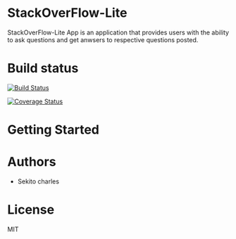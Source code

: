 
# StackOverFlow-Lite
StackOverFlow-Lite App is an application that provides users with the ability to ask questions and get anwsers to respective questions posted.

# Build status
[![Build Status](https://travis-ci.org/bozicschucky/AndelaWeekOne.svg?branch=ch-tdd-api-%23159804212)](https://travis-ci.org/bozicschucky/AndelaWeekOne)

[![Coverage Status](https://coveralls.io/repos/github/bozicschucky/AndelaWeekOne/badge.svg?branch=master)](https://coveralls.io/github/bozicschucky/AndelaWeekOne?branch=ch-tdd-api-%23159804212)

# Getting Started

# Authors
 - Sekito charles

# License
MIT
